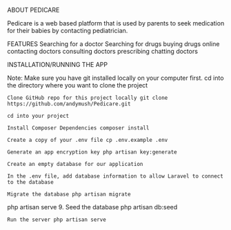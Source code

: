 ABOUT PEDICARE

Pedicare is a web based platform that is used by parents to seek medication for their babies by contacting pediatrician.

FEATURES
Searching for a doctor 
Searching for drugs
buying drugs online
contacting doctors
consulting doctors
prescribing 
chatting doctors


INSTALLATION/RUNNING THE APP

Note: Make sure you have git installed locally on your computer first. cd into the directory where you want to clone the project

    Clone GitHub repo for this project locally git clone https://github.com/andymush/Pedicare.git

    cd into your project

    Install Composer Dependencies composer install

    Create a copy of your .env file cp .env.example .env

    Generate an app encryption key php artisan key:generate

    Create an empty database for our application

    In the .env file, add database information to allow Laravel to connect to the database

    Migrate the database php artisan migrate

php artisan serve 9. Seed the database php artisan db:seed

    Run the server php artisan serve

